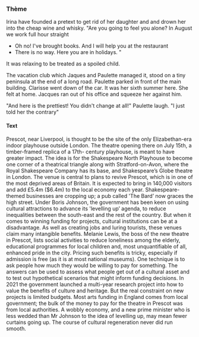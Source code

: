 ### Thème
Irina have founded a pretext to get rid of her daughter and and drown her into the cheap wine and whisky. 
"Are you going to feel you alone? In August we work full hour straight
- Oh no! I've brought books. And I will help you at the restaurant
- There is no way. Here you are in holidays.
"

It was relaxing to be treated as a spoiled child. 

The vacation club which Jaques and Paulette managed it, stood on a tiny peninsula at the end of a long road. Paulette parked in front of the main building. Clarisse went down of the car. It was her sixth summer here. She felt at home. Jacques ran out of his office and squeeze her against him. 

"And here is the prettiest! You didn't change at all!" Paulette laugh. 
"I just told her the contrary"

#### Text
Prescot, near Liverpool, is thought to be the site of the only Elizabethan-era indoor playhouse
outside London. The theatre opening there on July 15th, a timber-framed replica of a 17th-
century playhouse, is meant to have greater impact. The idea is for the Shakespeare North
Playhouse to become one corner of a theatrical triangle along with Stratford-on-Avon, where
the Royal Shakespeare Company has its base, and Shakespeare’s Globe theatre in London. The
venue is central to plans to revive Prescot, which is in one of the most deprived areas of Britain.
It is expected to bring in 140,000 visitors and add £5.4m ($6.4m) to the local economy each
year. Shakespeare-themed businesses are cropping up; a pub called 'The Bard’ now graces the
high street.
Under Boris Johnson, the government has been keen on using cultural attractions to advance its
'levelling up’ agenda, to reduce inequalities between the south-east and the rest of the country.
But when it comes to winning funding for projects, cultural institutions can be at a disadvantage.
As well as creating jobs and luring tourists, these venues claim many intangible benefits.
Melanie Lewis, the boss of the new theatre in Prescot, lists social activities to reduce loneliness
among the elderly, educational programmes for local children and, most unquantifiable of all,
enhanced pride in the city. Pricing such benefits is tricky, especially if admission is free (as it
is at most national museums). One technique is to ask people how much they would be willing
to pay for something. The answers can be used to assess what people get out of a cultural asset
and to test out hypothetical scenarios that might inform funding decisions.
In 2021 the government launched a multi-year research project into how to value the benefits
of culture and heritage. But the real constraint on new projects is limited budgets. Most arts
funding in England comes from local government; the bulk of the money to pay for the theatre
in Prescot was from local authorities. A wobbly economy, and a new prime minister who is less
wedded than Mr Johnson to the idea of levelling up, may mean fewer curtains going up. The
course of cultural regeneration never did run smooth.